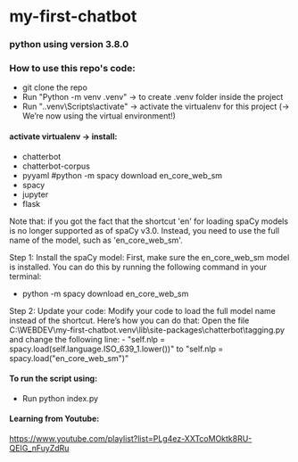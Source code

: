 # my-first-chatbot

### python using version 3.8.0

### How to use this repo's code:
- git clone the repo
- Run "Python -m venv .venv" -> to create .venv folder inside the project
- Run ".\.venv\Scripts\activate" -> activate the virtualenv for this project (→ We’re now using the virtual environment!)

#### activate virtualenv -> install:
- chatterbot
- chatterbot-corpus
- pyyaml #python -m spacy download en_core_web_sm
- spacy
- jupyter
- flask

Note that: if you got the fact that the shortcut 'en' for loading spaCy models is no longer supported as of spaCy v3.0. Instead, you need to use the full name of the model, such as 'en_core_web_sm'.

Step 1: Install the spaCy model: First, make sure the en_core_web_sm model is installed. You can do this by running the following command in your terminal:

   - python -m spacy download en_core_web_sm

Step 2: Update your code: Modify your code to load the full model name instead of the shortcut. Here’s how you can do that:
Open the file C:\WEBDEV\my-first-chatbot\.venv\lib\site-packages\chatterbot\tagging.py and change the following line: 
    - "self.nlp = spacy.load(self.language.ISO_639_1.lower())" to "self.nlp = spacy.load("en_core_web_sm")"

#### To run the script using: 
- Run python index.py

#### Learning from Youtube: 
https://www.youtube.com/playlist?list=PLg4ez-XXTcoMOktk8RU-QEIG_nFuyZdRu

